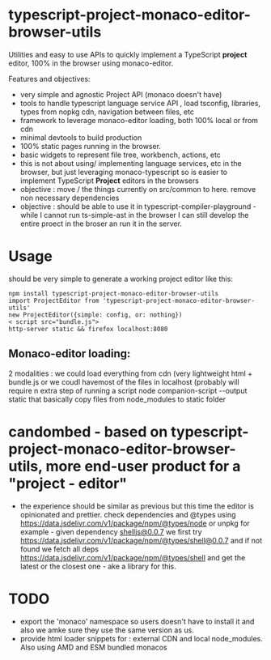 # typescript-project-monaco-editor-browser-utils

Utilities and easy to use APIs to quickly implement a TypeScript **project** editor, 100% in the browser using monaco-editor.

Features and objectives: 

 * very simple and agnostic Project API (monaco doesn't have)
 * tools to handle typescript language service API , load tsconfig, libraries, types from nopkg cdn, navigation between files, etc
 * framework to leverage monaco-editor loading, both 100% local or from cdn
 * minimal devtools to build production
 * 100% static pages running in the browser. 
 * basic widgets to represent file tree, workbench, actions, etc
 * this is not about using/ implementing language services, etc in the browser, but just leveraging monaco-typescript so is easier to implement TypeScript **Project** editors in the browsers
 * objective : move / the things currently on src/common to here. remove non necessary dependencies 
 * objective : should be able to use it in typescript-compiler-playground - while I cannot run ts-simple-ast in the browser I can still develop the entire proect in the broser an run it in the server.


# Usage

should be very simple to generate a working project editor like this:

```
npm install typescript-project-monaco-editor-browser-utils
import ProjectEditor from 'typescript-project-monaco-editor-browser-utils'
new ProjectEditor({simple: config, or: nothing})
< script src="bundle.js">
http-server static && firefox localhost:8080
```

## Monaco-editor loading: 

2 modalities : we could load everything from cdn (very lightweight html + bundle.js or we coudl havemost of the files in localhost (probably will require n extra step of running a script node companion-script --output static that basically copy files from node_modules to static folder


# candombed - based on typescript-project-monaco-editor-browser-utils, more end-user product for a "project - editor"

 * the experience should be similar as previous but this time the editor is opinionated and prettier.
 check dependencies and @types using https://data.jsdelivr.com/v1/package/npm/@types/node or unpkg for example - given dependency shelljs@0.0.7 we first try https://data.jsdelivr.com/v1/package/npm/@types/shell@0.0.7 and if not found we fetch all deps https://data.jsdelivr.com/v1/package/npm/@types/shell and get the latest or the closest one - ake a library for this.


# TODO
 * export the 'monaco' namespace so users doesn't have to install it and also we amke sure they use the same version as us.
 * provide html loader snippets for : external CDN and local node_modules. Also using AMD and ESM bundled monacos